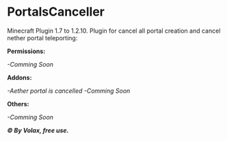 # PortalsCanceller
Minecraft Plugin 1.7 to 1.2.10. Plugin for cancel all portal creation and cancel nether portal teleporting:

**Permissions:**

*-Comming Soon*

**Addons:**

*-Aether portal is cancelled*
*-Comming Soon*

**Others:**

*-Comming Soon*

***© By Volax, free use.***
